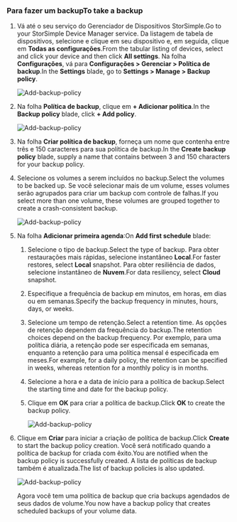 <!--author=alkohli last changed: 01/12/17-->

### <a name="to-take-a-backup"></a><span data-ttu-id="03849-101">Para fazer um backup</span><span class="sxs-lookup"><span data-stu-id="03849-101">To take a backup</span></span>

1. <span data-ttu-id="03849-102">Vá até o seu serviço do Gerenciador de Dispositivos StorSimple.</span><span class="sxs-lookup"><span data-stu-id="03849-102">Go to your StorSimple Device Manager service.</span></span> <span data-ttu-id="03849-103">Da listagem de tabela de dispositivos, selecione e clique em seu dispositivo e, em seguida, clique em **Todas as configurações**.</span><span class="sxs-lookup"><span data-stu-id="03849-103">From the tabular listing of devices, select and click your device and then click **All settings**.</span></span> <span data-ttu-id="03849-104">Na folha **Configurações**, vá para **Configurações > Gerenciar > Política de backup**.</span><span class="sxs-lookup"><span data-stu-id="03849-104">In the **Settings** blade, go to **Settings > Manage > Backup policy**.</span></span>

    ![Add-backup-policy](./media/storsimple-8000-take-backup/step8takebu1.png)

2. <span data-ttu-id="03849-106">Na folha **Política de backup**, clique em **+ Adicionar política**.</span><span class="sxs-lookup"><span data-stu-id="03849-106">In the **Backup policy** blade, click **+ Add policy**.</span></span>

    ![Add-backup-policy](./media/storsimple-8000-take-backup/step8takebu2.png)

3. <span data-ttu-id="03849-108">Na folha **Criar política de backup**, forneça um nome que contenha entre três e 150 caracteres para sua política de backup.</span><span class="sxs-lookup"><span data-stu-id="03849-108">In the **Create backup policy** blade, supply a name that contains between 3 and 150 characters for your backup policy.</span></span>

4. <span data-ttu-id="03849-109">Selecione os volumes a serem incluídos no backup.</span><span class="sxs-lookup"><span data-stu-id="03849-109">Select the volumes to be backed up.</span></span> <span data-ttu-id="03849-110">Se você selecionar mais de um volume, esses volumes serão agrupados para criar um backup com controle de falhas.</span><span class="sxs-lookup"><span data-stu-id="03849-110">If you select more than one volume, these volumes are grouped together to create a crash-consistent backup.</span></span>

    ![Add-backup-policy](./media/storsimple-8000-take-backup/step8takebu4.png)

5. <span data-ttu-id="03849-112">Na folha **Adicionar primeira agenda**:</span><span class="sxs-lookup"><span data-stu-id="03849-112">On **Add first schedule** blade:</span></span>

    1. <span data-ttu-id="03849-113">Selecione o tipo de backup.</span><span class="sxs-lookup"><span data-stu-id="03849-113">Select the type of backup.</span></span> <span data-ttu-id="03849-114">Para obter restaurações mais rápidas, selecione instantâneo **Local**.</span><span class="sxs-lookup"><span data-stu-id="03849-114">For faster restores, select **Local** snapshot.</span></span> <span data-ttu-id="03849-115">Para obter resiliência de dados, selecione instantâneo de **Nuvem**.</span><span class="sxs-lookup"><span data-stu-id="03849-115">For data resiliency, select **Cloud** snapshot.</span></span>
    2. <span data-ttu-id="03849-116">Especifique a frequência de backup em minutos, em horas, em dias ou em semanas.</span><span class="sxs-lookup"><span data-stu-id="03849-116">Specify the backup frequency in minutes, hours, days, or weeks.</span></span>
    3. <span data-ttu-id="03849-117">Selecione um tempo de retenção.</span><span class="sxs-lookup"><span data-stu-id="03849-117">Select a retention time.</span></span> <span data-ttu-id="03849-118">As opções de retenção dependem da frequência do backup.</span><span class="sxs-lookup"><span data-stu-id="03849-118">The retention choices depend on the backup frequency.</span></span> <span data-ttu-id="03849-119">Por exemplo, para uma política diária, a retenção pode ser especificada em semanas, enquanto a retenção para uma política mensal é especificada em meses.</span><span class="sxs-lookup"><span data-stu-id="03849-119">For example, for a daily policy, the retention can be specified in weeks, whereas retention for a monthly policy is in months.</span></span>
    4. <span data-ttu-id="03849-120">Selecione a hora e a data de início para a política de backup.</span><span class="sxs-lookup"><span data-stu-id="03849-120">Select the starting time and date for the backup policy.</span></span>
    5. <span data-ttu-id="03849-121">Clique em **OK** para criar a política de backup.</span><span class="sxs-lookup"><span data-stu-id="03849-121">Click **OK** to create the backup policy.</span></span>

        ![Add-backup-policy](./media/storsimple-8000-take-backup/step8takebu5.png) 

6. <span data-ttu-id="03849-123">Clique em **Criar** para iniciar a criação de política de backup.</span><span class="sxs-lookup"><span data-stu-id="03849-123">Click **Create** to start the backup policy creation.</span></span> <span data-ttu-id="03849-124">Você será notificado quando a política de backup for criada com êxito.</span><span class="sxs-lookup"><span data-stu-id="03849-124">You are notified when the backup policy is successfully created.</span></span> <span data-ttu-id="03849-125">A lista de políticas de backup também é atualizada.</span><span class="sxs-lookup"><span data-stu-id="03849-125">The list of backup policies is also updated.</span></span>
      
      ![Add-backup-policy](./media/storsimple-8000-take-backup/step8takebu9.png)
      
      <span data-ttu-id="03849-127">Agora você tem uma política de backup que cria backups agendados de seus dados de volume.</span><span class="sxs-lookup"><span data-stu-id="03849-127">You now have a backup policy that creates scheduled backups of your volume data.</span></span>




